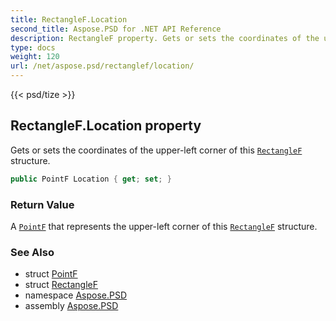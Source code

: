 ```yaml
---
title: RectangleF.Location
second_title: Aspose.PSD for .NET API Reference
description: RectangleF property. Gets or sets the coordinates of the upperleft corner of this RectangleF structure
type: docs
weight: 120
url: /net/aspose.psd/rectanglef/location/
---
```

{{< psd/tize >}}
## RectangleF.Location property

Gets or sets the coordinates of the upper-left corner of this [`RectangleF`](../) structure.

```csharp
public PointF Location { get; set; }
```

### Return Value

A [`PointF`](../../pointf/) that represents the upper-left corner of this [`RectangleF`](../) structure.

### See Also

* struct [PointF](../../pointf/)
* struct [RectangleF](../)
* namespace [Aspose.PSD](../../rectanglef/)
* assembly [Aspose.PSD](../../../)


